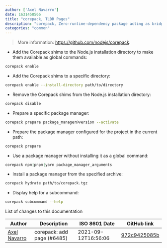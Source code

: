 ```yaml
---
author: ['Axel Navarro']
date: 1631458566
title: "corepack, TLDR Pages"
description: "corepack, Zero-runtime-dependency package acting as bridge between Node projects and their package managers."
categories: "common"
---
```

> More information: <https://github.com/nodejs/corepack>.

- Add the Corepack shims to the Node.js installation directory to make them available as global commands:

```bash
corepack enable
```

- Add the Corepack shims to a specific directory:

```bash
corepack enable --install-directory path/to/directory
```

- Remove the Corepack shims from the Node.js installation directory:

```bash
corepack disable
```

- Prepare a specific package manager:

```bash
corepack prepare package_manager@version --activate
```

- Prepare the package manager configured for the project in the current path:

```bash
corepack prepare
```

- Use a package manager without installing it as a global command:

```bash
corepack npm|pnpm|yarn package_manager_arguments
```

- Install a package manager from the specified archive:

```bash
corepack hydrate path/to/corepack.tgz
```

- Display help for a subcommand:

```bash
corepack subcommand --help
```
List of changes to this documentation


Author | Description | ISO 8601 Date | GitHub link
------|-----|-----|-----
[Axel Navarro](mailto:navarroaxel@gmail.com) | corepack: add page (#6485) | 2021-09-12T16:56:06 | [972c9425085b](https://github.com/tldr-pages/tldr/commit/972c9425085b8e71d8f959b10b933adc6cb7e8ee)

